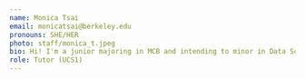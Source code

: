 ```yaml
---
name: Monica Tsai
email: monicatsai@berkeley.edu
pronouns: SHE/HER
photo: staff/monica_t.jpeg
bio: Hi! I'm a junior majoring in MCB and intending to minor in Data Science. In my free time, I like trying out new restaurants and watching Formula 1. Welcome to Data 8!
role: Tutor (UCS1)
---
```

